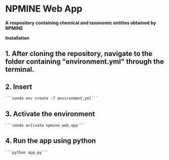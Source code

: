 # NPMINE Web App

**A respository containing chemical and taxonomic entities obtained by NPMINE**

**Installation**

## 1. After cloning the repository, navigate to the folder containing "environment.yml" through the terminal.

## 2. Insert 

    ```conda env create -f environment.yml```

## 3. Activate the environment

    ```conda activate npmine_web_app```

## 4. Run the app using python

    ```python app.py```